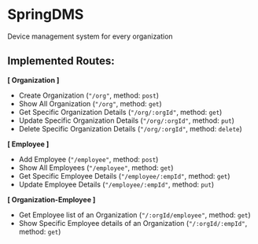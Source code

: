 # SpringDMS

Device management system for every organization

## Implemented Routes:

**[ Organization ]**

- Create Organization (`"/org"`, method: `post`)
- Show All Organization (`"/org"`, method: `get`)
- Get Specific Organization Details (`"/org/:orgId"`, method: `get`)
- Update Specific Organization Details (`"/org/:orgId"`, method: `put`)
- Delete Specific Organization Details (`"/org/:orgId"`, method: `delete`)

**[ Employee ]**

- Add Employee (`"/employee"`, method: `post`)
- Show All Employees (`"/employee"`, method: `get`)
- Get Specific Employee Details (`"/employee/:empId"`, method: `get`)
- Update Employee Details (`"/employee/:empId"`, method: `put`)

**[ Organization-Employee ]**

- Get Employee list of an Organization (`"/:orgId/employee"`, method: `get`)
- Show Specific Employee details of an Organization (`"/:orgId/:empId"`, method: `get`)
